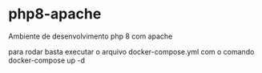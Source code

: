 # php8-apache

Ambiente de desenvolvimento php 8 com apache

para rodar basta executar o arquivo docker-compose.yml com o comando docker-compose up -d
